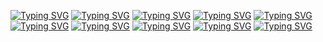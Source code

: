 [![Typing SVG](https://readme-typing-svg.demolab.com?font=Fira+Code&duration=1&pause=1&random=false&width=435&lines=%5B%3F%3F%D0%8C%5D+%E1%8E%B6%3F%3F%C4%8C%C5%A3%D0%BD+%5B%E1%8E%B6%3F%D1%B6%E1%B5%89%2F%3F%E2%93%8E%CF%81%E2%93%90%C5%9E%C5%9E%5D;Sphinx+of+black+quartz%2C+judge+my+vow;Waltz%2C+bad+nymph%2C+for+quick+jigs+vex;Glib+jocks+quiz+nymph+to+vex+dwarf;Jived+fox+nymph+grabs+quick+waltz;The+five+boxing+wizards+jump+quickly;How+vexingly+quick+daft+zebras+jump;Quick+fox+jumps+nightly+above+wizard;Sphinx+of+black+quartz%2C+judge+my+vow;Waltz%2C+bad+nymph%2C+for+quick+jigs+vex;Glib+jocks+quiz+nymph+to+vex+dwarf;Jived+fox+nymph+grabs+quick+waltz;The+five+boxing+wizards+jump+quickly;How+vexingly+quick+daft+zebras+jump;Quick+fox+jumps+nightly+above+wizard;Sphinx+of+black+quartz%2C+judge+my+vow;Waltz%2C+bad+nymph%2C+for+quick+jigs+vex;Glib+jocks+quiz+nymph+to+vex+dwarf;Waltz%2C+bad+nymph%2C+for+quick+jigs+vex;Glib+jocks+quiz+nymph+to+vex+dwarf)](https://git.io/typing-svg)
[![Typing SVG](https://readme-typing-svg.demolab.com?font=Fira+Code&duration=1&pause=1&random=false&width=435&lines=%5B%3F%3F%D0%8C%5D+%E1%8E%B6%3F%3F%C4%8C%C5%A3%D0%BD+%5B%E1%8E%B6%3F%D1%B6%E1%B5%89%2F%3F%E2%93%8E%CF%81%E2%93%90%C5%9E%C5%9E%5D;Sphinx+of+black+quartz%2C+judge+my+vow;Waltz%2C+bad+nymph%2C+for+quick+jigs+vex;Glib+jocks+quiz+nymph+to+vex+dwarf;Jived+fox+nymph+grabs+quick+waltz;The+five+boxing+wizards+jump+quickly;How+vexingly+quick+daft+zebras+jump;Quick+fox+jumps+nightly+above+wizard;Sphinx+of+black+quartz%2C+judge+my+vow;Waltz%2C+bad+nymph%2C+for+quick+jigs+vex;Glib+jocks+quiz+nymph+to+vex+dwarf;Jived+fox+nymph+grabs+quick+waltz;The+five+boxing+wizards+jump+quickly;How+vexingly+quick+daft+zebras+jump;Quick+fox+jumps+nightly+above+wizard;Sphinx+of+black+quartz%2C+judge+my+vow;Waltz%2C+bad+nymph%2C+for+quick+jigs+vex;Glib+jocks+quiz+nymph+to+vex+dwarf;Waltz%2C+bad+nymph%2C+for+quick+jigs+vex;Glib+jocks+quiz+nymph+to+vex+dwarf)](https://git.io/typing-svg)
[![Typing SVG](https://readme-typing-svg.demolab.com?font=Fira+Code&duration=1&pause=1&random=false&width=435&lines=%5B%3F%3F%D0%8C%5D+%E1%8E%B6%3F%3F%C4%8C%C5%A3%D0%BD+%5B%E1%8E%B6%3F%D1%B6%E1%B5%89%2F%3F%E2%93%8E%CF%81%E2%93%90%C5%9E%C5%9E%5D;Sphinx+of+black+quartz%2C+judge+my+vow;Waltz%2C+bad+nymph%2C+for+quick+jigs+vex;Glib+jocks+quiz+nymph+to+vex+dwarf;Jived+fox+nymph+grabs+quick+waltz;The+five+boxing+wizards+jump+quickly;How+vexingly+quick+daft+zebras+jump;Quick+fox+jumps+nightly+above+wizard;Sphinx+of+black+quartz%2C+judge+my+vow;Waltz%2C+bad+nymph%2C+for+quick+jigs+vex;Glib+jocks+quiz+nymph+to+vex+dwarf;Jived+fox+nymph+grabs+quick+waltz;The+five+boxing+wizards+jump+quickly;How+vexingly+quick+daft+zebras+jump;Quick+fox+jumps+nightly+above+wizard;Sphinx+of+black+quartz%2C+judge+my+vow;Waltz%2C+bad+nymph%2C+for+quick+jigs+vex;Glib+jocks+quiz+nymph+to+vex+dwarf;Waltz%2C+bad+nymph%2C+for+quick+jigs+vex;Glib+jocks+quiz+nymph+to+vex+dwarf)](https://git.io/typing-svg)
[![Typing SVG](https://readme-typing-svg.demolab.com?font=Fira+Code&duration=1&pause=1&random=false&width=435&lines=%5B%3F%3F%D0%8C%5D+%E1%8E%B6%3F%3F%C4%8C%C5%A3%D0%BD+%5B%E1%8E%B6%3F%D1%B6%E1%B5%89%2F%3F%E2%93%8E%CF%81%E2%93%90%C5%9E%C5%9E%5D;Sphinx+of+black+quartz%2C+judge+my+vow;Waltz%2C+bad+nymph%2C+for+quick+jigs+vex;Glib+jocks+quiz+nymph+to+vex+dwarf;Jived+fox+nymph+grabs+quick+waltz;The+five+boxing+wizards+jump+quickly;How+vexingly+quick+daft+zebras+jump;Quick+fox+jumps+nightly+above+wizard;Sphinx+of+black+quartz%2C+judge+my+vow;Waltz%2C+bad+nymph%2C+for+quick+jigs+vex;Glib+jocks+quiz+nymph+to+vex+dwarf;Jived+fox+nymph+grabs+quick+waltz;The+five+boxing+wizards+jump+quickly;How+vexingly+quick+daft+zebras+jump;Quick+fox+jumps+nightly+above+wizard;Sphinx+of+black+quartz%2C+judge+my+vow;Waltz%2C+bad+nymph%2C+for+quick+jigs+vex;Glib+jocks+quiz+nymph+to+vex+dwarf;Waltz%2C+bad+nymph%2C+for+quick+jigs+vex;Glib+jocks+quiz+nymph+to+vex+dwarf)](https://git.io/typing-svg)
[![Typing SVG](https://readme-typing-svg.demolab.com?font=Fira+Code&duration=1&pause=1&random=false&width=435&lines=%5B%3F%3F%D0%8C%5D+%E1%8E%B6%3F%3F%C4%8C%C5%A3%D0%BD+%5B%E1%8E%B6%3F%D1%B6%E1%B5%89%2F%3F%E2%93%8E%CF%81%E2%93%90%C5%9E%C5%9E%5D;Sphinx+of+black+quartz%2C+judge+my+vow;Waltz%2C+bad+nymph%2C+for+quick+jigs+vex;Glib+jocks+quiz+nymph+to+vex+dwarf;Jived+fox+nymph+grabs+quick+waltz;The+five+boxing+wizards+jump+quickly;How+vexingly+quick+daft+zebras+jump;Quick+fox+jumps+nightly+above+wizard;Sphinx+of+black+quartz%2C+judge+my+vow;Waltz%2C+bad+nymph%2C+for+quick+jigs+vex;Glib+jocks+quiz+nymph+to+vex+dwarf;Jived+fox+nymph+grabs+quick+waltz;The+five+boxing+wizards+jump+quickly;How+vexingly+quick+daft+zebras+jump;Quick+fox+jumps+nightly+above+wizard;Sphinx+of+black+quartz%2C+judge+my+vow;Waltz%2C+bad+nymph%2C+for+quick+jigs+vex;Glib+jocks+quiz+nymph+to+vex+dwarf;Waltz%2C+bad+nymph%2C+for+quick+jigs+vex;Glib+jocks+quiz+nymph+to+vex+dwarf)](https://git.io/typing-svg)
[![Typing SVG](https://readme-typing-svg.demolab.com?font=Fira+Code&duration=1&pause=1&random=false&width=435&lines=%5B%3F%3F%D0%8C%5D+%E1%8E%B6%3F%3F%C4%8C%C5%A3%D0%BD+%5B%E1%8E%B6%3F%D1%B6%E1%B5%89%2F%3F%E2%93%8E%CF%81%E2%93%90%C5%9E%C5%9E%5D;Sphinx+of+black+quartz%2C+judge+my+vow;Waltz%2C+bad+nymph%2C+for+quick+jigs+vex;Glib+jocks+quiz+nymph+to+vex+dwarf;Jived+fox+nymph+grabs+quick+waltz;The+five+boxing+wizards+jump+quickly;How+vexingly+quick+daft+zebras+jump;Quick+fox+jumps+nightly+above+wizard;Sphinx+of+black+quartz%2C+judge+my+vow;Waltz%2C+bad+nymph%2C+for+quick+jigs+vex;Glib+jocks+quiz+nymph+to+vex+dwarf;Jived+fox+nymph+grabs+quick+waltz;The+five+boxing+wizards+jump+quickly;How+vexingly+quick+daft+zebras+jump;Quick+fox+jumps+nightly+above+wizard;Sphinx+of+black+quartz%2C+judge+my+vow;Waltz%2C+bad+nymph%2C+for+quick+jigs+vex;Glib+jocks+quiz+nymph+to+vex+dwarf;Waltz%2C+bad+nymph%2C+for+quick+jigs+vex;Glib+jocks+quiz+nymph+to+vex+dwarf)](https://git.io/typing-svg)
[![Typing SVG](https://readme-typing-svg.demolab.com?font=Fira+Code&duration=1&pause=1&random=false&width=435&lines=%5B%3F%3F%D0%8C%5D+%E1%8E%B6%3F%3F%C4%8C%C5%A3%D0%BD+%5B%E1%8E%B6%3F%D1%B6%E1%B5%89%2F%3F%E2%93%8E%CF%81%E2%93%90%C5%9E%C5%9E%5D;Sphinx+of+black+quartz%2C+judge+my+vow;Waltz%2C+bad+nymph%2C+for+quick+jigs+vex;Glib+jocks+quiz+nymph+to+vex+dwarf;Jived+fox+nymph+grabs+quick+waltz;The+five+boxing+wizards+jump+quickly;How+vexingly+quick+daft+zebras+jump;Quick+fox+jumps+nightly+above+wizard;Sphinx+of+black+quartz%2C+judge+my+vow;Waltz%2C+bad+nymph%2C+for+quick+jigs+vex;Glib+jocks+quiz+nymph+to+vex+dwarf;Jived+fox+nymph+grabs+quick+waltz;The+five+boxing+wizards+jump+quickly;How+vexingly+quick+daft+zebras+jump;Quick+fox+jumps+nightly+above+wizard;Sphinx+of+black+quartz%2C+judge+my+vow;Waltz%2C+bad+nymph%2C+for+quick+jigs+vex;Glib+jocks+quiz+nymph+to+vex+dwarf;Waltz%2C+bad+nymph%2C+for+quick+jigs+vex;Glib+jocks+quiz+nymph+to+vex+dwarf)](https://git.io/typing-svg)
[![Typing SVG](https://readme-typing-svg.demolab.com?font=Fira+Code&duration=1&pause=1&random=false&width=435&lines=%5B%3F%3F%D0%8C%5D+%E1%8E%B6%3F%3F%C4%8C%C5%A3%D0%BD+%5B%E1%8E%B6%3F%D1%B6%E1%B5%89%2F%3F%E2%93%8E%CF%81%E2%93%90%C5%9E%C5%9E%5D;Sphinx+of+black+quartz%2C+judge+my+vow;Waltz%2C+bad+nymph%2C+for+quick+jigs+vex;Glib+jocks+quiz+nymph+to+vex+dwarf;Jived+fox+nymph+grabs+quick+waltz;The+five+boxing+wizards+jump+quickly;How+vexingly+quick+daft+zebras+jump;Quick+fox+jumps+nightly+above+wizard;Sphinx+of+black+quartz%2C+judge+my+vow;Waltz%2C+bad+nymph%2C+for+quick+jigs+vex;Glib+jocks+quiz+nymph+to+vex+dwarf;Jived+fox+nymph+grabs+quick+waltz;The+five+boxing+wizards+jump+quickly;How+vexingly+quick+daft+zebras+jump;Quick+fox+jumps+nightly+above+wizard;Sphinx+of+black+quartz%2C+judge+my+vow;Waltz%2C+bad+nymph%2C+for+quick+jigs+vex;Glib+jocks+quiz+nymph+to+vex+dwarf;Waltz%2C+bad+nymph%2C+for+quick+jigs+vex;Glib+jocks+quiz+nymph+to+vex+dwarf)](https://git.io/typing-svg)
[![Typing SVG](https://readme-typing-svg.demolab.com?font=Fira+Code&duration=1&pause=1&random=false&width=435&lines=%5B%3F%3F%D0%8C%5D+%E1%8E%B6%3F%3F%C4%8C%C5%A3%D0%BD+%5B%E1%8E%B6%3F%D1%B6%E1%B5%89%2F%3F%E2%93%8E%CF%81%E2%93%90%C5%9E%C5%9E%5D;Sphinx+of+black+quartz%2C+judge+my+vow;Waltz%2C+bad+nymph%2C+for+quick+jigs+vex;Glib+jocks+quiz+nymph+to+vex+dwarf;Jived+fox+nymph+grabs+quick+waltz;The+five+boxing+wizards+jump+quickly;How+vexingly+quick+daft+zebras+jump;Quick+fox+jumps+nightly+above+wizard;Sphinx+of+black+quartz%2C+judge+my+vow;Waltz%2C+bad+nymph%2C+for+quick+jigs+vex;Glib+jocks+quiz+nymph+to+vex+dwarf;Jived+fox+nymph+grabs+quick+waltz;The+five+boxing+wizards+jump+quickly;How+vexingly+quick+daft+zebras+jump;Quick+fox+jumps+nightly+above+wizard;Sphinx+of+black+quartz%2C+judge+my+vow;Waltz%2C+bad+nymph%2C+for+quick+jigs+vex;Glib+jocks+quiz+nymph+to+vex+dwarf;Waltz%2C+bad+nymph%2C+for+quick+jigs+vex;Glib+jocks+quiz+nymph+to+vex+dwarf)](https://git.io/typing-svg)
[![Typing SVG](https://readme-typing-svg.demolab.com?font=Fira+Code&duration=1&pause=1&random=false&width=435&lines=%5B%3F%3F%D0%8C%5D+%E1%8E%B6%3F%3F%C4%8C%C5%A3%D0%BD+%5B%E1%8E%B6%3F%D1%B6%E1%B5%89%2F%3F%E2%93%8E%CF%81%E2%93%90%C5%9E%C5%9E%5D;Sphinx+of+black+quartz%2C+judge+my+vow;Waltz%2C+bad+nymph%2C+for+quick+jigs+vex;Glib+jocks+quiz+nymph+to+vex+dwarf;Jived+fox+nymph+grabs+quick+waltz;The+five+boxing+wizards+jump+quickly;How+vexingly+quick+daft+zebras+jump;Quick+fox+jumps+nightly+above+wizard;Sphinx+of+black+quartz%2C+judge+my+vow;Waltz%2C+bad+nymph%2C+for+quick+jigs+vex;Glib+jocks+quiz+nymph+to+vex+dwarf;Jived+fox+nymph+grabs+quick+waltz;The+five+boxing+wizards+jump+quickly;How+vexingly+quick+daft+zebras+jump;Quick+fox+jumps+nightly+above+wizard;Sphinx+of+black+quartz%2C+judge+my+vow;Waltz%2C+bad+nymph%2C+for+quick+jigs+vex;Glib+jocks+quiz+nymph+to+vex+dwarf;Waltz%2C+bad+nymph%2C+for+quick+jigs+vex;Glib+jocks+quiz+nymph+to+vex+dwarf)](https://git.io/typing-svg)
